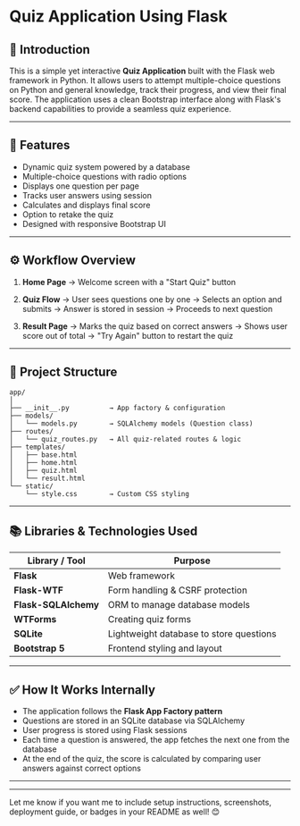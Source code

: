 # Quiz Application Using Flask

## 📌 Introduction

This is a simple yet interactive **Quiz Application** built with the Flask web framework in Python. It allows users to attempt multiple-choice questions on Python and general knowledge, track their progress, and view their final score. The application uses a clean Bootstrap interface along with Flask's backend capabilities to provide a seamless quiz experience.

---

## 🚀 Features

* Dynamic quiz system powered by a database
* Multiple-choice questions with radio options
* Displays one question per page
* Tracks user answers using session
* Calculates and displays final score
* Option to retake the quiz
* Designed with responsive Bootstrap UI

---

## ⚙️ Workflow Overview

1. **Home Page**
   → Welcome screen with a "Start Quiz" button

2. **Quiz Flow**
   → User sees questions one by one
   → Selects an option and submits
   → Answer is stored in session
   → Proceeds to next question

3. **Result Page**
   → Marks the quiz based on correct answers
   → Shows user score out of total
   → "Try Again" button to restart the quiz

---

## 📁 Project Structure

```
app/
│
├── __init__.py          → App factory & configuration
├── models/
│   └── models.py        → SQLAlchemy models (Question class)
├── routes/
│   └── quiz_routes.py   → All quiz-related routes & logic
├── templates/
│   ├── base.html
│   ├── home.html
│   ├── quiz.html
│   └── result.html
└── static/
    └── style.css        → Custom CSS styling
```

---

## 📚 Libraries & Technologies Used

| Library / Tool       | Purpose                                 |
| -------------------- | --------------------------------------- |
| **Flask**            | Web framework                           |
| **Flask-WTF**        | Form handling & CSRF protection         |
| **Flask-SQLAlchemy** | ORM to manage database models           |
| **WTForms**          | Creating quiz forms                     |
| **SQLite**           | Lightweight database to store questions |
| **Bootstrap 5**      | Frontend styling and layout             |

---

## ✅ How It Works Internally

* The application follows the **Flask App Factory pattern**
* Questions are stored in an SQLite database via SQLAlchemy
* User progress is stored using Flask sessions
* Each time a question is answered, the app fetches the next one from the database
* At the end of the quiz, the score is calculated by comparing user answers against correct options

---


---

Let me know if you want me to include setup instructions, screenshots, deployment guide, or badges in your README as well! 😊
